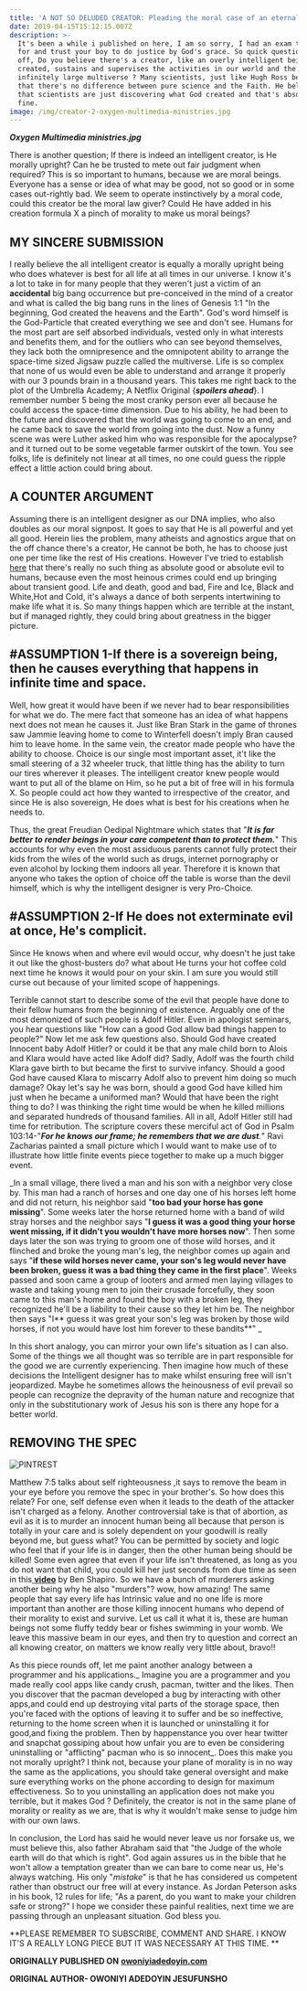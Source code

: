 ```yaml
---
title: 'A NOT SO DELUDED CREATOR: Pleading the moral case of an eternal being.'
date: 2019-04-15T15:12:15.007Z
description: >-
  It's been a while i published on here, I am so sorry, I had an exam to prepare
  for and trust your boy to do justice by God's grace. So quick question, first
  off, Do you believe there's a creator, like an overly intelligent being who
  created, sustains and supervises the activities in our world and the
  infinitely large multiverse ? Many scientists, just like Hugh Ross believe
  that there's no difference between pure science and the Faith. He believes
  that scientists are just discovering what God created and that's absolutely
  fine.
image: /img/creator-2-oxygen-multimedia-ministries.jpg
---
```

_**Oxygen Multimedia ministries.jpg**_

There is another question; If there is indeed an intelligent creator, is He morally upright? Can he be trusted to mete out fair judgment when required? This is so important to humans, because we are moral beings. Everyone has a sense or idea of what may be good, not so good or in some cases out-rightly bad.  We seem to operate instinctively by a moral code, could this creator be the moral law giver? Could He have added in his creation formula X a pinch of morality to make us moral beings? 

## MY SINCERE SUBMISSION

I really believe the all intelligent creator is equally a morally upright being who does whatever is best for all life at all times in our universe. I know it's a lot to take in for many people that they weren't just a victim of an **accidental** big bang occurrence but pre-conceived in the mind of a creator and what is called the big bang runs in the lines of Genesis 1:1 "In the beginning, God created the heavens and the Earth". God's word himself is the God-Particle that created everything we see and don't see. Humans for the most part are self absorbed individuals, vested only in what interests and benefits them, and for the outliers who can see beyond themselves, they lack both the omnipresence and the omnipotent ability to arrange the space-time sized Jigsaw puzzle called the multiverse. Life is so complex that none of us would even be able to understand and arrange it properly with our 3 pounds brain in a thousand years. This takes me right back to the plot of the Umbrella Academy; A Netflix Original {_**spoilers ahead**_}. I remember number 5 being the most cranky person ever all  because he could access the space-time dimension. Due to his ability, he had been to the future and discovered that the world was going to come to an end, and he came back to save the world from going into the dust. Now a funny scene was were Luther asked him who was responsible for the apocalypse? and it turned out to be some vegetable farmer outskirt of the town. You see folks, life is definitely not linear at all times, no one could guess the ripple effect a little action could bring about.

## A COUNTER ARGUMENT

Assuming there is an intelligent designer as our DNA implies, who also doubles as our moral signpost. It goes to say that He is all powerful and yet all good. Herein lies the problem, many atheists and agnostics argue that on the off chance there's a creator, He cannot be both, he has to choose just one per time like the rest of His creations. However I've tried to establish [here](https://owoniyiadedoyin.com/post/black-white-a-plea-for-gray/) that there's really no such thing as absolute good or absolute evil to humans, because even the most heinous crimes could end up bringing about transient good. Life and death, good and bad, Fire and Ice, Black and White,Hot and Cold, it's always a dance of both serpents intertwining to make life what it is. So many things happen which are terrible at the instant, but if managed rightly, they could bring about greatness in the bigger picture.

## \#ASSUMPTION 1-If there is a sovereign being, then he causes everything that happens in infinite time and space.

Well, how great it would have been if we never had to bear responsibilities for what we do. The mere fact that someone has an idea of what happens next does not mean he causes it. Just like Bran Stark in the game of thrones saw Jammie leaving home to come to Winterfell doesn't imply Bran caused him to leave home. In the same vein, the creator made people who have the ability to choose. Choice is our single most important asset, it't like the small steering of a 32 wheeler truck, that little thing has the ability to turn our tires wherever it pleases. The intelligent creator knew people would want to put all of the blame on Him, so he put a bit of free will in his formula X. So people could act how they wanted to irrespective of the creator, and since He is also sovereign, He does what is best for his creations when he needs to. 

Thus, the great Freudian Oedipal Nightmare which states that "_**It is far better to render beings in your care competent than to protect them.**_" This accounts for why even the most assiduous parents cannot fully protect their kids from the wiles of the world such as drugs, internet pornography or even alcohol by locking them indoors all year. Therefore it is known that anyone who takes the option of choice off the table is worse than the devil himself, which is why the intelligent designer is very Pro-Choice.

## \#ASSUMPTION 2-If He does not exterminate evil at once, He's complicit.

Since He knows when and where evil would occur, why doesn't he just take it out like the ghost-busters do? what about He turns your hot coffee cold next time he knows it would pour on your skin. I am sure you would still curse out because of your limited scope of happenings.

Terrible cannot start to describe some of the evil that people have done to their fellow humans from the beginning of existence. Arguably one of the most demonized of such people is Adolf Hitler. Even in apologist seminars, you hear questions like "How can a good God allow bad things happen to people?" Now let me ask few questions also. Should God have created Innocent baby Adolf Hitler? or could it be that any male child born to Alois and Klara would have acted like Adolf did? Sadly, Adolf was the fourth child Klara gave birth to but became the first to survive infancy. Should a good God have caused Klara to miscarry Adolf also to prevent him doing so much damage? Okay let's say he was born, should a good God have killed him just when he became a uniformed man? Would that have been the right thing to do? I was thinking the right time would be when  he killed millions and separated hundreds of thousand families. All in all, Adolf Hitler still had time for retribution. The scripture covers these merciful act of God in  Psalm 103:14-"_**For he knows our frame; he remembers that we are dust**._" Ravi Zacharias painted a small picture which I would want to make use of to illustrate how little finite events piece together to make up a much bigger event. 

_In a small village, there lived a man and his son with a neighbor very close by. This man had a ranch of horses and one day one of his horses left home and did not return, his neighbor said "**too bad your horse has gone missing**". Some weeks later the horse returned home with a band of wild stray horses and the neighbor says "**I guess it was a good thing your horse went missing, if it didn't you wouldn't have more horses now**". Then some days later the son was trying to groom one of those wild horses, and it flinched and broke the young man's leg, the neighbor comes up again and says "**if these wild horses never came, your son's leg would never have  been broken, guess it was a bad thing they came in the first place**". Weeks passed and soon came a group of looters and armed men laying villages to waste and taking young men to join their crusade forcefully, they soon came to this man's home and found the boy with a broken leg, they recognized he'll be a liability to their cause so they let him be. The neighbor then says "I** guess it was great your son's leg was broken by those wild horses, if not you would have lost him forever to these bandits**" _

In this short analogy, you can mirror your own life's situation as I can also. Some of the things we all thought was so terrible are in part responsible for the good we are currently experiencing. Then imagine how much of these decisions the Intelligent designer has to make whilst ensuring free will isn't jeopardized. Maybe he sometimes allows the heinousness of evil prevail so people can recognize the depravity of the human nature and recognize that only in the substitutionary work of Jesus his son is there any hope for a better world.

## REMOVING THE SPEC

![PINTREST](/img/dont-judge.jpg "PINTREST.COM Do not judge anyone, when you are not upright.")

Matthew 7:5 talks about self righteousness ,it says to remove the beam in your eye before you remove the spec in your brother's. So how does this relate? For one, self defense even when it leads to the death of the attacker isn't charged as a felony.  Another controversial take is that of abortion, as evil as it is to murder an innocent human being all because that person is totally in your care and is solely dependent on your goodwill is really beyond me, but guess what? You can be permitted by society and logic who feel that if your life is in danger, then the other human being should be killed! Some even agree that even if your life isn't threatened, as long as you do not want that child, you could kill her just seconds from due time as seen in this[ **video**](https://www.youtube.com/watch?v=RDmwPGrZkYs) by Ben Shapiro. So we have a bunch of murderers asking another being why he also "murders"? wow, how amazing! The same people that say every life has Intrinsic value and no one life is more important than another are those killing innocent humans who depend of their morality to exist and survive. Let us call it what it is, these are human beings not some fluffy teddy bear or fishes swimming in your womb. We leave this massive beam in our eyes, and then try to question and correct an all knowing creator, on matters we know really very little about,  bravo!!

As this piece rounds off, let me paint another analogy between a programmer and his applications._ Imagine you are a programmer and you made really cool apps like candy crush, pacman, twitter and the likes. Then you discover that the pacman developed a bug by interacting with other apps,and could end up destroying vital parts of the storage space, then you're faced with the options of leaving it to suffer and be so ineffective, returning to the home screen when it is launched or uninstalling it for good,and fixing the problem. Then by happenstance you over hear twitter and snapchat gossiping about how unfair you are to even be considering uninstalling or "afflicting" pacman who is so innocent_. Does this make you not morally upright? I think not, because your plane of morality is in no way the same as the applications, you should take general oversight and make sure everything works on the phone according to design for maximum effectiveness. So to you uninstalling an application does not make you terrible, but it makes God ? Definitely, the creator is not in the same plane of morality or reality as we are, that is why it wouldn't make sense to judge him with our own laws.

In conclusion, the Lord has said he would never leave us nor forsake us, we must believe this, also father Abraham said that "the Judge of the whole earth will do that which is right". God again assures us in the bible that he won't allow a temptation greater than we can bare to come near us, He's always watching. His only "_mistake_" is that he has considered us competent rather than obstruct our free will at every instance. As Jordan Peterson asks in his book, 12 rules for life; "As a parent, do you want to make your children safe or strong?" I hope we consider these painful realities, next time we are passing through an unpleasant situation. God bless you.

**PLEASE REMEMBER TO SUBSCRIBE, COMMENT AND SHARE. I KNOW IT'S A REALLY LONG PIECE BUT IT WAS NECESSARY AT THIS TIME. **

**ORIGINALLY PUBLISHED ON** [**owoniyiadedoyin.com**](https://owoniyiadedoyin.com/)

**ORIGINAL AUTHOR- OWONIYI ADEDOYIN JESUFUNSHO**
